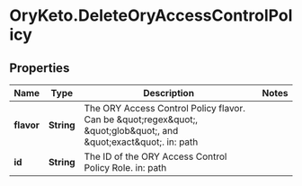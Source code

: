 # OryKeto.DeleteOryAccessControlPolicy

## Properties
Name | Type | Description | Notes
------------ | ------------- | ------------- | -------------
**flavor** | **String** | The ORY Access Control Policy flavor. Can be \&quot;regex\&quot;, \&quot;glob\&quot;, and \&quot;exact\&quot;.  in: path | 
**id** | **String** | The ID of the ORY Access Control Policy Role.  in: path | 


